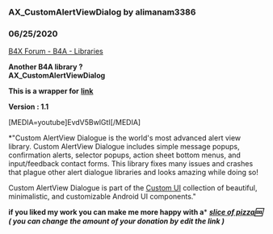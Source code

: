 ### AX_CustomAlertViewDialog by alimanam3386
### 06/25/2020
[B4X Forum - B4A - Libraries](https://www.b4x.com/android/forum/threads/119459/)

**Another B4A library ?   
AX\_CustomAlertViewDialog**   
  
**This is a wrapper for** [**link**](https://github.com/searchy2/CustomAlertViewDialogue)  
  
**Version : 1.1**  
  
  
[MEDIA=youtube]EvdV5BwlGtI[/MEDIA]  
  
  
*"Custom AlertView Dialogue is the world's most advanced alert view library. Custom AlertView Dialogue includes simple message popups, confirmation alerts, selector popups, action sheet bottom menus, and input/feedback contact forms. This library fixes many issues and crashes that plague other alert dialogue libraries and looks amazing while doing so!  
  
Custom AlertView Dialogue is part of the [Custom UI](http://rayliverified.com/index.php/code/) collection of beautiful, minimalistic, and customizable Android UI components."  
  
**if you liked my work you can make me more happy with a*** **[***slice of pizza***](https://www.paypal.me/amirRecyclerView/5)*****:cool: ( you can change the amount of your donation by edit the link )***